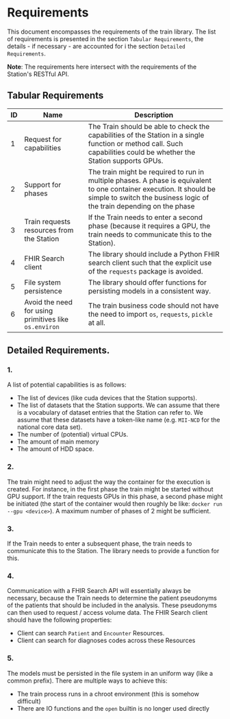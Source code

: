 # Requirements

This document encompasses the requirements of the train library.
The list of requirements is presented in the section `Tabular Requirements`,
the details - if necessary - are accounted for i the section `Detailed Requirements`.

**Note**: The requirements here intersect with the requirements of the Station's RESTful API.


## Tabular Requirements

ID | Name                                                  | Description |
---|-------------------------------------------------------|-------------|
1  | Request for capabilities                              | The Train should be able to check the capabilities of the Station in a single function or method call. Such capabilities could be whether the Station supports GPUs. 
2  | Support for phases                                    | The train might be required to run in multiple phases. A phase is equivalent to one container execution. It should be simple to switch the business logic of the train depending on the phase 
3  | Train requests resources from the Station             | If the Train needs to enter a second phase (because it requires a GPU, the train needs to communicate this to the Station).
4  | FHIR Search client                                    | The library should include a Python FHIR search client such that the explicit use of the `requests` package is avoided.
5  | File system persistence                               | The library should offer functions for persisting models in a consistent way.
6  | Avoid the need for using primitives like `os.environ` | The train business code should not have the need to import `os`, `requests`, `pickle` at all.


## Detailed Requirements.

### 1.
A list of potential capabilities is as follows:
 * The list of devices (like cuda devices that the Station supports).
 * The list of datasets that the Station supports. We can assume that there is a vocabulary of dataset entries
   that the Station can refer to. We assume that these datasets have a token-like name (e.g. `MII-NCD` for the national 
   core data set). 
 * The number of (potential) virtual CPUs.
 * The amount of main memory
 * The amount of HDD space.

### 2.
The train might need to adjust the way the container for the execution is created. For instance,
in the first phase the train might be started without GPU support. If the train requests GPUs in
this phase, a second phase might be initiated (the start of the container would then roughly be like:
`docker run --gpu <device>`). A maximum number of phases of 2 might be sufficient.

### 3.
If the Train needs to enter a subsequent phase, the train needs to communicate this to the Station.
The library needs to provide a function for this.

### 4.
Communication with a FHIR Search API will essentially always be necessary, because
the Train needs to determine the patient pseudonyms of the patients that should be
included in the analysis. These pseudonyms can then used to request / access volume
data. The FHIR Search client should have the following properties:
* Client can search `Patient` and `Encounter` Resources.
* Client can search for diagnoses codes across these Resources 

### 5.
The models must be persisted in the file system in an uniform way (like a common prefix).
There are multiple ways to achieve this:
* The train process runs in a chroot environment (this is somehow difficult)
* There are IO functions and the `open` builtin is no longer used directly

